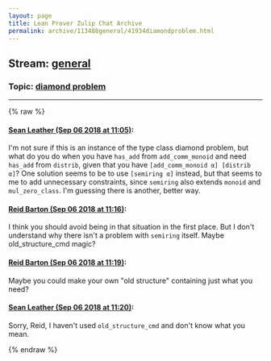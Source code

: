 ```yaml
---
layout: page
title: Lean Prover Zulip Chat Archive 
permalink: archive/113488general/41934diamondproblem.html
---
```


## Stream: [general](index.html)
### Topic: [diamond problem](41934diamondproblem.html)

---


{% raw %}
#### [ Sean Leather (Sep 06 2018 at 11:05)](https://leanprover.zulipchat.com/#narrow/stream/113488-general/topic/diamond%20problem/near/133430283):
I'm not sure if this is an instance of the type class diamond problem, but what do you do when you have `has_add` from `add_comm_monoid` and need `has_add` from `distrib`, given that you have `[add_comm_monoid α] [distrib α]`? One solution seems to be to use `[semiring α]` instead, but that seems to me to add unnecessary constraints, since `semiring` also extends `monoid` and `mul_zero_class`. I'm guessing there is another, better way.

#### [ Reid Barton (Sep 06 2018 at 11:16)](https://leanprover.zulipchat.com/#narrow/stream/113488-general/topic/diamond%20problem/near/133430751):
I think you should avoid being in that situation in the first place.
But I don't understand why there isn't a problem with `semiring` itself.
Maybe old_structure_cmd magic?

#### [ Reid Barton (Sep 06 2018 at 11:19)](https://leanprover.zulipchat.com/#narrow/stream/113488-general/topic/diamond%20problem/near/133430881):
Maybe you could make your own "old structure" containing just what you need?

#### [ Sean Leather (Sep 06 2018 at 11:20)](https://leanprover.zulipchat.com/#narrow/stream/113488-general/topic/diamond%20problem/near/133430955):
Sorry, Reid, I haven't used `old_structure_cmd` and don't know what you mean.


{% endraw %}
